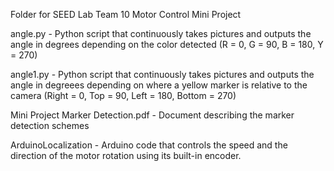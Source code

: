 Folder for SEED Lab Team 10 Motor Control Mini Project

angle.py - Python script that continuously takes pictures and outputs the angle in degrees depending on the color detected (R = 0, G = 90, B = 180, Y = 270)

angle1.py - Python script that continuously takes pictures and outputs the angle in degreees depending on where a yellow marker is relative to the camera (Right = 0, Top = 90, Left = 180, Bottom = 270)

Mini Project Marker Detection.pdf - Document describing the marker detection schemes

ArduinoLocalization - Arduino code that controls the speed and the direction of the motor rotation using its built-in encoder. 
